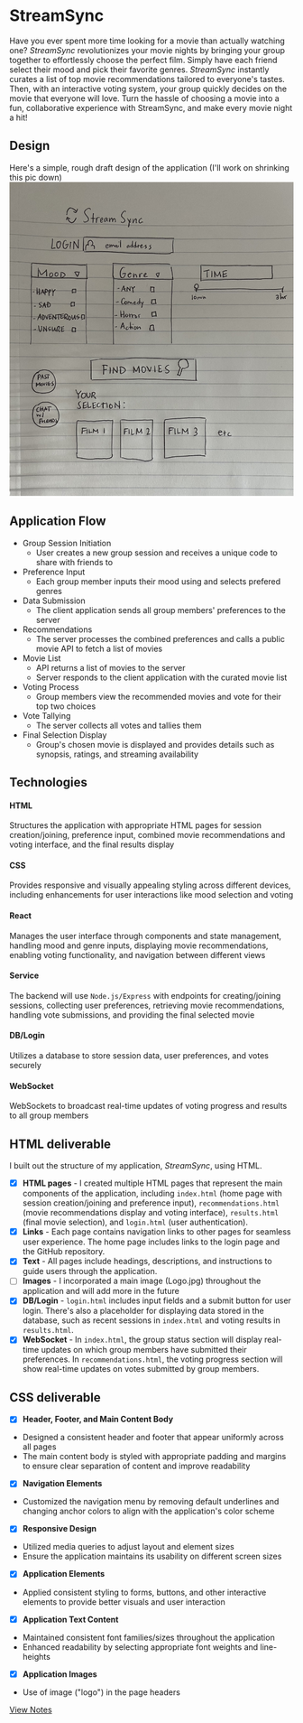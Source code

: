 # StreamSync
Have you ever spent more time looking for a movie than actually watching one? *StreamSync* revolutionizes your movie nights by bringing your group together to effortlessly choose the perfect film. Simply have each friend select their mood and pick their favorite genres. *StreamSync* instantly curates a list of top movie recommendations tailored to everyone's tastes. Then, with an interactive voting system, your group quickly decides on the movie that everyone will love. Turn the hassle of choosing a movie into a fun, collaborative experience with StreamSync, and make every movie night a hit!

## Design 
Here's a simple, rough draft design of the application (I'll work on shrinking this pic down)
![Mock](streamsync.jpeg) 

## Application Flow
- Group Session Initiation
  - User creates a new group session and receives a unique code to share with friends to 
- Preference Input
  - Each group member inputs their mood using and selects prefered genres
- Data Submission
  - The client application sends all group members' preferences to the server
- Recommendations
  - The server processes the combined preferences and calls a public movie API to fetch a list of movies 
- Movie List
  - API returns a list of movies to the server
  - Server responds to the client application with the curated movie list
- Voting Process
  - Group members view the recommended movies and vote for their top two choices
- Vote Tallying
  - The server collects all votes and tallies them
- Final Selection Display
  - Group's chosen movie is displayed and provides details such as synopsis, ratings, and streaming availability

## Technologies 
#### HTML
Structures the application with appropriate HTML pages for session creation/joining, preference input, combined movie recommendations and voting interface, and the final results display
#### CSS
Provides responsive and visually appealing styling across different devices, including enhancements for user interactions like mood selection and voting
#### React
Manages the user interface through components and state management, handling mood and genre inputs, displaying movie recommendations, enabling voting functionality, and navigation between different views 
#### Service
The backend will use `Node.js/Express` with endpoints for creating/joining sessions, collecting user preferences, retrieving movie recommendations, handling vote submissions, and providing the final selected movie
#### DB/Login
Utilizes a database to store session data, user preferences, and votes securely
#### WebSocket
WebSockets to broadcast real-time updates of voting progress and results to all group members

## HTML deliverable
I built out the structure of my application, *StreamSync*, using HTML.

- [x] **HTML pages** -  I created multiple HTML pages that represent the main components of the application, including `index.html` (home page with session creation/joining and preference input), `recommendations.html` (movie recommendations display and voting interface), `results.html` (final movie selection), and `login.html` (user authentication).
- [x] **Links** - Each page contains navigation links to other pages for seamless user experience. The home page includes links to the login page and the GitHub repository.
- [x] **Text** - All pages include headings, descriptions, and instructions to guide users through the application.
- [ ] **Images** -  I incorporated a main image (Logo.jpg) throughout the application and will add more in the future 
- [x] **DB/Login** - `login.html` includes input fields and a submit button for user login. There's also a placeholder for displaying data stored in the database, such as recent sessions in `index.html` and voting results in `results.html`.
- [x] **WebSocket** - In `index.html`, the group status section will display real-time updates on which group members have submitted their preferences. In `recommendations.html`, the voting progress section will show real-time updates on votes submitted by group members.

## CSS deliverable
- [x] **Header, Footer, and Main Content Body**
- Designed a consistent header and footer that appear uniformly across all pages
- The main content body is styled with appropriate padding and margins to ensure clear separation of content and improve readability
- [x] **Navigation Elements**
- Customized the navigation menu by removing default underlines and changing anchor colors to align with the application's color scheme
- [x] **Responsive Design**
- Utilized media queries to adjust layout and element sizes 
- Ensure the application maintains its usability on different screen sizes
- [x] **Application Elements**
- Applied consistent styling to forms, buttons, and other interactive elements to provide better visuals and user interaction
- [x] **Application Text Content**
- Maintained consistent font families/sizes throughout the application
- Enhanced readability by selecting appropriate font weights and line-heights
- [x] **Application Images**
- Use of image ("logo") in the page headers

[View Notes](notes.md)
